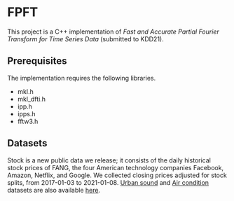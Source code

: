 # FPFT

This project is a C++ implementation of *Fast and Accurate Partial Fourier Transform for Time Series Data* (submitted to KDD21).

## Prerequisites

The implementation requires the following libraries.

- mkl.h
- mkl_dfti.h
- ipp.h
- ipps.h
- fftw3.h

## Datasets

Stock is a new public data we release; it consists of the daily historical stock prices of FANG, 
the four American technology companies Facebook, Amazon, Netflix, and Google.
We collected closing prices adjusted for stock splits, from 2017-01-03 to 2021-01-08.
[Urban sound](https://urbansounddataset.weebly.com/urbansound8k.html) and 
[Air condition](https://archive.ics.uci.edu/ml/datasets/Appliances+energy+prediction) datasets are also available
[here](https://drive.google.com/file/d/1aw5G48bqxTUnsUILau8tejCrBH1I8nXX/view?usp=sharing).
